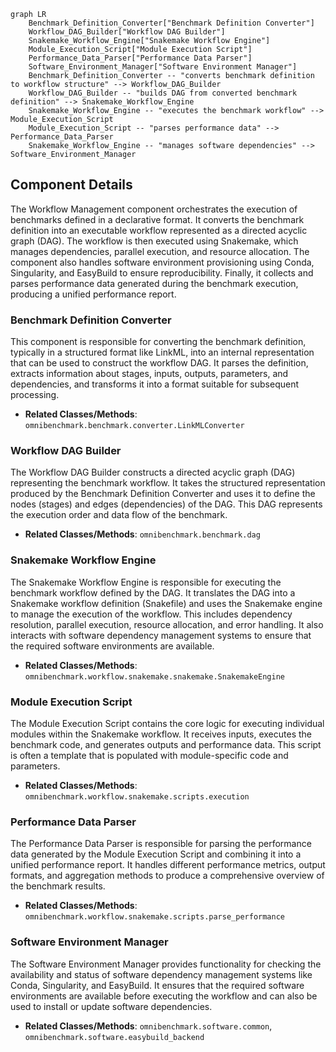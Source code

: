 ```mermaid
graph LR
    Benchmark_Definition_Converter["Benchmark Definition Converter"]
    Workflow_DAG_Builder["Workflow DAG Builder"]
    Snakemake_Workflow_Engine["Snakemake Workflow Engine"]
    Module_Execution_Script["Module Execution Script"]
    Performance_Data_Parser["Performance Data Parser"]
    Software_Environment_Manager["Software Environment Manager"]
    Benchmark_Definition_Converter -- "converts benchmark definition to workflow structure" --> Workflow_DAG_Builder
    Workflow_DAG_Builder -- "builds DAG from converted benchmark definition" --> Snakemake_Workflow_Engine
    Snakemake_Workflow_Engine -- "executes the benchmark workflow" --> Module_Execution_Script
    Module_Execution_Script -- "parses performance data" --> Performance_Data_Parser
    Snakemake_Workflow_Engine -- "manages software dependencies" --> Software_Environment_Manager
```

## Component Details

The Workflow Management component orchestrates the execution of benchmarks defined in a declarative format. It converts the benchmark definition into an executable workflow represented as a directed acyclic graph (DAG). The workflow is then executed using Snakemake, which manages dependencies, parallel execution, and resource allocation. The component also handles software environment provisioning using Conda, Singularity, and EasyBuild to ensure reproducibility. Finally, it collects and parses performance data generated during the benchmark execution, producing a unified performance report.

### Benchmark Definition Converter
This component is responsible for converting the benchmark definition, typically in a structured format like LinkML, into an internal representation that can be used to construct the workflow DAG. It parses the definition, extracts information about stages, inputs, outputs, parameters, and dependencies, and transforms it into a format suitable for subsequent processing.
- **Related Classes/Methods**: `omnibenchmark.benchmark.converter.LinkMLConverter`

### Workflow DAG Builder
The Workflow DAG Builder constructs a directed acyclic graph (DAG) representing the benchmark workflow. It takes the structured representation produced by the Benchmark Definition Converter and uses it to define the nodes (stages) and edges (dependencies) of the DAG. This DAG represents the execution order and data flow of the benchmark.
- **Related Classes/Methods**: `omnibenchmark.benchmark.dag`

### Snakemake Workflow Engine
The Snakemake Workflow Engine is responsible for executing the benchmark workflow defined by the DAG. It translates the DAG into a Snakemake workflow definition (Snakefile) and uses the Snakemake engine to manage the execution of the workflow. This includes dependency resolution, parallel execution, resource allocation, and error handling. It also interacts with software dependency management systems to ensure that the required software environments are available.
- **Related Classes/Methods**: `omnibenchmark.workflow.snakemake.snakemake.SnakemakeEngine`

### Module Execution Script
The Module Execution Script contains the core logic for executing individual modules within the Snakemake workflow. It receives inputs, executes the benchmark code, and generates outputs and performance data. This script is often a template that is populated with module-specific code and parameters.
- **Related Classes/Methods**: `omnibenchmark.workflow.snakemake.scripts.execution`

### Performance Data Parser
The Performance Data Parser is responsible for parsing the performance data generated by the Module Execution Script and combining it into a unified performance report. It handles different performance metrics, output formats, and aggregation methods to produce a comprehensive overview of the benchmark results.
- **Related Classes/Methods**: `omnibenchmark.workflow.snakemake.scripts.parse_performance`

### Software Environment Manager
The Software Environment Manager provides functionality for checking the availability and status of software dependency management systems like Conda, Singularity, and EasyBuild. It ensures that the required software environments are available before executing the workflow and can also be used to install or update software dependencies.
- **Related Classes/Methods**: `omnibenchmark.software.common`, `omnibenchmark.software.easybuild_backend`
